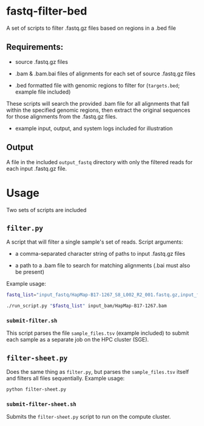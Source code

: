 # fastq-filter-bed

A set of scripts to filter .fastq.gz files based on regions in a .bed file


## Requirements:

- source .fastq.gz files

- .bam & .bam.bai files of alignments for each set of source .fastq.gz files

- .bed formatted file with genomic regions to filter for (`targets.bed`; example file included)

These scripts will search the provided .bam file for all alignments that fall within the specified genomic regions, then extract the original sequences for those alignments from the .fastq.gz files. 

- example input, output, and system logs included for illustration 

## Output

A file in the included `output_fastq` directory with only the filtered reads for each input .fastq.gz file.

# Usage

Two sets of scripts are included

## `filter.py`

A script that will filter a single sample's set of reads. Script arguments:

- a comma-separated character string of paths to input .fastq.gz files

- a path to a .bam file to search for matching alignments (.bai must also be present)

Example usage:

```bash
fastq_list="input_fastq/HapMap-B17-1267_S8_L002_R2_001.fastq.gz,input_fastq/HapMap-B17-1267_S8_L003_R1_001.fastq.gz,input_fastq/HapMap-B17-1267_S8_L002_R1_001.fastq.gz,input_fastq/HapMap-B17-1267_S8_L001_R1_001.fastq.gz,input_fastq/HapMap-B17-1267_S8_L001_R2_001.fastq.gz,input_fastq/HapMap-B17-1267_S8_L004_R2_001.fastq.gz,input_fastq/HapMap-B17-1267_S8_L004_R1_001.fastq.gz,input_fastq/HapMap-B17-1267_S8_L003_R2_001.fastq.gz"

./run_script.py "$fastq_list" input_bam/HapMap-B17-1267.bam
```

### `submit-filter.sh`

This script parses the file `sample_files.tsv` (example included) to submit each sample as a separate job on the HPC cluster (SGE).

## `filter-sheet.py`

Does the same thing as `filter.py`, but parses the `sample_files.tsv` itself and filters all files sequentially. 
Example usage:

```bash
python filter-sheet.py
```

### `submit-filter-sheet.sh`

Submits the `filter-sheet.py` script to run on the compute cluster.

